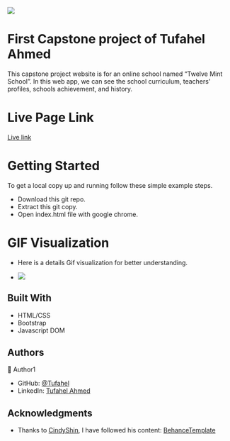 ![](https://img.shields.io/badge/Microverse-blueviolet)

# First Capstone project of Tufahel Ahmed

This capstone project website is for an online school named “Twelve Mint School”. In this web app, we can see the school curriculum, teachers' profiles, schools achievement, and history.

# Live Page Link

[Live link](https://tufahel.github.io/first-capstone-microverse/)

# Getting Started
To get a local copy up and running follow these simple example steps.

- Download this git repo.
- Extract this git copy.
- Open index.html file with google chrome.

# GIF Visualization
- Here is a details Gif visualization for better understanding.

- ![](images/gif-update.gif)


## Built With

- HTML/CSS
- Bootstrap
- Javascript DOM


## Authors

👤 Author1

- GitHub: [@Tufahel](https://github.com/Tufahel)
- LinkedIn: [Tufahel Ahmed](https://bd.linkedin.com/in/tufahel-ahmed-972884203)

## Acknowledgments

- Thanks to [CindyShin](https://www.behance.net/adagio07), I have followed his content: [BehanceTemplate](https://www.behance.net/gallery/29845175/CC-Global-Summit-2015) 
